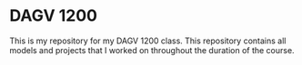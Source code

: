 # DAGV 1200
This is my repository for my DAGV 1200 class. This repository contains all models and projects that I worked on throughout the duration of the course.
